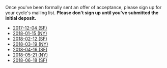 Once you've been formally sent an offer of acceptance, please sign up
for your cycle's mailing list. **Please don't sign up until you've
submitted the initial deposit.**
 
* [2017-12-04 (SF)][2017-12-04-sf] 
* [2018-01-15 (NY)][2018-01-15-ny]
* [2018-02-12 (SF)][2018-02-12-sf] 
* [2018-03-19 (NY)][2018-03-19-ny]
* [2018-04-16 (SF)][2018-04-16-sf]
* [2018-05-21 (NY)][2018-05-21-ny]
* [2018-06-18 (SF)][2018-06-18-sf]

[2017-12-04-sf]: https://groups.google.com/a/appacademy.io/forum/#!forum/2017-12-04-sf
[2018-01-15-ny]: https://groups.google.com/a/appacademy.io/forum/#!forum/2018-01-15-ny
[2018-02-12-sf]: https://groups.google.com/a/appacademy.io/forum/#!forum/2018-02-12-sf
[2018-03-19-ny]: https://groups.google.com/a/appacademy.io/forum/#!forum/2018-03-19-ny/
[2018-04-16-sf]: https://groups.google.com/a/appacademy.io/forum/#!forum/2018-04-16-sf/
[2018-05-21-ny]: https://groups.google.com/a/appacademy.io/forum/#!forum/2018-05-21-ny/
[2018-06-18-sf]: https://groups.google.com/a/appacademy.io/forum/#!forum/2018-06-18-sf/
